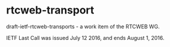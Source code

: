 rtcweb-transport
================

draft-ietf-rtcweb-transports - a work item of the RTCWEB WG.

IETF Last Call was issued July 12 2016, and ends August 1, 2016.

